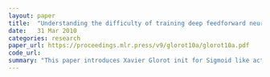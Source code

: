 ```yaml
---
layout: paper
title:  "Understanding the difficulty of training deep feedforward neural networks"
date:   31 Mar 2010
categories: research
paper_url: https://proceedings.mlr.press/v9/glorot10a/glorot10a.pdf
code_url: 
summary: "This paper introduces Xavier Glorot init for Sigmoid like activation functions. The study investigates the impact of non-linear activation functions, finding the logistic sigmoid activation unsuitable for deep networks due to saturation issues in top hidden layers. It discovers that saturated units can desaturate over time, which explains training plateaus. A new non-linearity that saturates less is suggested as beneficial."
---
```


